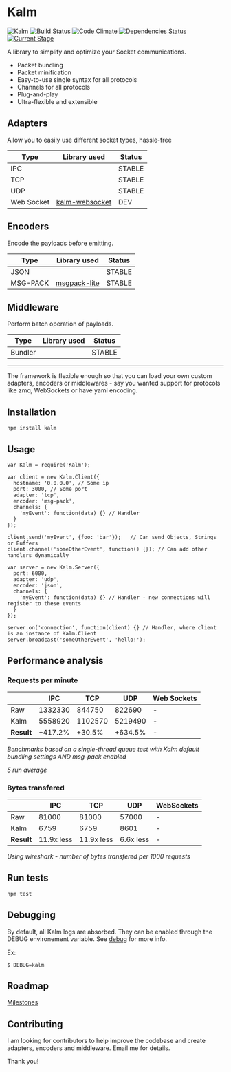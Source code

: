 # Kalm

[![Kalm](https://img.shields.io/npm/v/kalm.svg)](https://www.npmjs.com/package/kalm)
[![Build Status](https://travis-ci.org/fed135/Kalm.svg?branch=master)](https://travis-ci.org/fed135/Kalm)
[![Code Climate](https://codeclimate.com/github/fed135/Kalm/badges/gpa.svg)](https://codeclimate.com/github/fed135/Kalm)
[![Dependencies Status](https://david-dm.org/fed135/Kalm.svg)](https://www.npmjs.com/package/kalm)
[![Current Stage](https://img.shields.io/badge/stage-alpha-blue.svg)](https://codeclimate.com/github/fed135/Kalm)


A library to simplify and optimize your Socket communications.

- Packet bundling
- Packet minification
- Easy-to-use single syntax for all protocols
- Channels for all protocols
- Plug-and-play
- Ultra-flexible and extensible


## Adapters

Allow you to easily use different socket types, hassle-free

| **Type** | **Library used** | **Status** |
|---|---|---|
| IPC |  | STABLE |
| TCP |  | STABLE |
| UDP |  | STABLE |
| Web Socket | [kalm-websocket](https://github.com/fed135/kalm-websocket) | DEV |


## Encoders

Encode the payloads before emitting.

| **Type** | **Library used** | **Status** |
|---|---|---|
| JSON |  | STABLE |
| MSG-PACK | [msgpack-lite](https://github.com/kawanet/msgpack-lite) | STABLE |


## Middleware

Perform batch operation of payloads.

| **Type** | **Library used** | **Status** |
|---|---|---|
| Bundler |  | STABLE |

---

The framework is flexible enough so that you can load your own custom adapters, encoders or middlewares - say you wanted support for protocols like zmq, WebSockets or have yaml encoding.


## Installation

    npm install kalm


## Usage

    var Kalm = require('Kalm');

    var client = new Kalm.Client({
      hostname: '0.0.0.0', // Some ip
      port: 3000, // Some port
      adapter: 'tcp',
      encoder: 'msg-pack',
      channels: {
        'myEvent': function(data) {} // Handler
      }
    });

    client.send('myEvent', {foo: 'bar'});	// Can send Objects, Strings or Buffers 
    client.channel('someOtherEvent', function() {}); // Can add other handlers dynamically 

    var server = new Kalm.Server({
      port: 6000,
      adapter: 'udp',
      encoder: 'json',
      channels: {
        'myEvent': function(data) {} // Handler - new connections will register to these events
      }
    });

    server.on('connection', function(client) {} // Handler, where client is an instance of Kalm.Client
    server.broadcast('someOtherEvent', 'hello!');


## Performance analysis

### Requests per minute

|  | IPC | TCP | UDP | Web Sockets |
|---|---|---|---|---|
| Raw  | 1332330 |  844750 | 822690 | - |
| Kalm | 5558920 | 1102570 | 5219490 | - |
| **Result** | +417.2% | +30.5% | +634.5% | - |

*Benchmarks based on a single-thread queue test with Kalm default bundling settings AND msg-pack enabled*

*5 run average*

### Bytes transfered

|  | IPC | TCP | UDP | WebSockets |
|---|---|---|---|---|
| Raw  | 81000 | 81000 | 57000 | - |
| Kalm | 6759 | 6759 | 8601 | - |
| **Result** | 11.9x less | 11.9x less | 6.6x less | - |

*Using wireshark - number of bytes transfered per 1000 requests*


## Run tests

    npm test


## Debugging

By default, all Kalm logs are absorbed. They can be enabled through the DEBUG environement variable. See [debug](https://github.com/visionmedia/debug) for more info.

Ex:

    $ DEBUG=kalm


## Roadmap

[Milestones](https://github.com/fed135/Kalm/milestones)


## Contributing

I am looking for contributors to help improve the codebase and create adapters, encoders and middleware.
Email me for details.

Thank you!